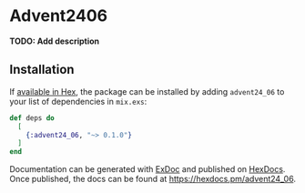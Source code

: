 # Advent2406

**TODO: Add description**

## Installation

If [available in Hex](https://hex.pm/docs/publish), the package can be installed
by adding `advent24_06` to your list of dependencies in `mix.exs`:

```elixir
def deps do
  [
    {:advent24_06, "~> 0.1.0"}
  ]
end
```

Documentation can be generated with [ExDoc](https://github.com/elixir-lang/ex_doc)
and published on [HexDocs](https://hexdocs.pm). Once published, the docs can
be found at <https://hexdocs.pm/advent24_06>.

